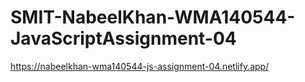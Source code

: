 # SMIT-NabeelKhan-WMA140544-JavaScriptAssignment-04

https://nabeelkhan-wma140544-js-assignment-04.netlify.app/
